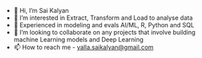 - 👋 Hi, I’m Sai Kalyan
- 👀 I’m interested in Extract, Transform and Load to analyse data
- 🌱 Experienced in modeling and evals AI/ML, R, Python and SQL
- 💞️ I’m looking to collaborate on any projects that involve building machine Learning models and Deep Learning
- 📫 How to reach me - yalla.saikalyan@gmail.com

<!---
Kalyan1210/Kalyan1210 is a ✨ special ✨ repository because its `README.md` (this file) appears on your GitHub profile.
You can click the Preview link to take a look at your changes.
--->
